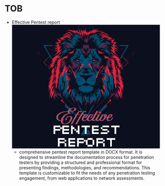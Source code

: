 # TOB
- Effective Pentest report
  ![photo](/Images/photo_2024-09-29_17-22-59.jpg)
  - comprehensive pentest report template in DOCX format. It is designed to streamline the documentation process for penetration testers by providing a structured and professional format for presenting findings, methodologies, and recommendations.
  This template is customizable to fit the needs of any penetration testing engagement, from web applications to network assessments.
